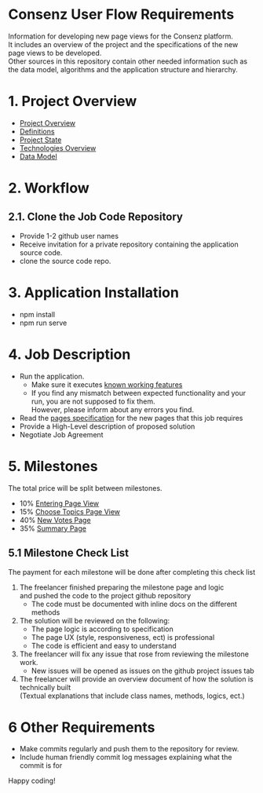# Consenz User Flow Requirements
Information for developing new page views for the Consenz platform.<br>
It includes an overview of the project and the specifications of the new page views to be developed.<br>
Other sources in this repository contain other needed information such as the data model, algorithms and the application structure and hierarchy.  
  
# 1. <a id="project-overview">Project Overview</a>
- [Project Overview](./project_overview.md/#project-overview)
- [Definitions](./project_overview.md/#definitions)
- [Project State](./project_overview.md/#project-state)
- [Technologies Overview](./project_overview.md/#technologies-overview)
- [Data Model](./data_model.md)

# 2. <a id="workflow">Workflow</a>
## 2.1. Clone the Job Code Repository
- Provide 1-2 github user names
- Receive invitation for a private repository containing the application source code.
- clone the source code repo.

# 3. Application Installation
- npm install
- npm run serve

# 4. <a id="job-description">Job Description</a>
- Run the application.
  - Make sure it executes [known working features](https://github.com/wonderfloyd/Consenz_Requierments/blob/master/working_features.md/#top)
  - If you find any mismatch between expected functionality and your run, you are not supposed to fix them.<br>
  However, please inform about any errors you find.
- Read the [pages specification](./pages_specifications.md/#top) for the new pages that this job requires
- Provide a High-Level description of proposed solution
- Negotiate Job Agreement
# 5. Milestones
The total price will be split between milestones.
  - 10% [Entering Page View](./pages_specifications.md/#entering-page-view)
  - 15% [Choose Topics Page View](./pages_specifications.md/#choose-topics-page-view)
  - 40% [New Votes Page](./pages_specifications.md/#new-votes-page)
  - 35% [Summary Page](./pages_specifications.md/#summary-page)

## 5.1 Milestone Check List
The payment for each milestone will be done after completing this check list
1. The freelancer finished preparing the milestone page and logic<br>
and pushed the code to the project github repository
    - The code must be documented with inline docs on the different methods
2. The solution will be reviewed on the following:
    - The page logic is according to specification
    - The page UX (style, responsiveness, ect) is professional
    - The code is efficient and easy to understand 
3. The freelancer will fix any issue that rose from reviewing the milestone work.
    - New issues will be opened as issues on the github project issues tab
4. The freelancer will provide an overview document of how the solution is technically built<br>
(Textual explanations that include class names, methods, logics, ect.)

# 6 Other Requirements
- Make commits regularly and push them to the repository for review.
- Include human friendly commit log messages explaining what the commit is for

Happy coding!   
